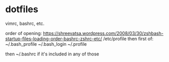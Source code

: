 dotfiles
========

vimrc, bashrc, etc.

order of opening:
https://shreevatsa.wordpress.com/2008/03/30/zshbash-startup-files-loading-order-bashrc-zshrc-etc/
/etc/profile
then first of:
~/.bash_profile
~/.bash_login
~/.profile

then ~/.bashrc if it's included in any of those
